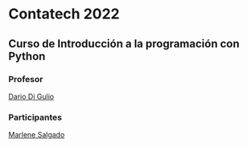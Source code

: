 # Contatech 2022

## Curso de Introducción a la programación con Python

### Profesor
[Dario Di Gulio](https://github.com/DarioDiGulio)

### Participantes
[Marlene Salgado](https://github.com/Marsal29)
